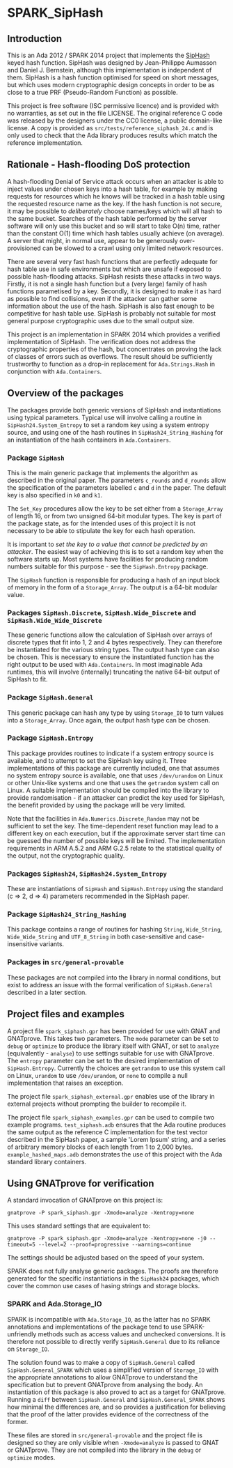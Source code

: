 # SPARK_SipHash

## Introduction

This is an Ada 2012 / SPARK 2014 project that implements the
[SipHash](https://131002.net/siphash/) keyed hash function. SipHash was
designed by Jean-Philippe Aumasson and Daniel J. Bernstein, although
this implementation is independent of them. SipHash is a hash function
optimised for speed on short messages, but which uses modern
cryptographic design concepts in order to be as close to a true PRF
(Pseudo-Random Function) as possible.

This project is free software (ISC permissive licence) and is provided
with no warranties, as set out in the file LICENSE. The original
reference C code was released by the designers under the CC0 license, a
public domain-like license. A copy is provided as
`src/tests/reference_siphash_24.c` and is only used to check that the
Ada library produces results which match the reference implementation.

## Rationale - Hash-flooding DoS protection

A hash-flooding Denial of Service attack occurs when an attacker is
able to inject values under chosen keys into a hash table, for example
by making requests for resources which he knows will be tracked in a
hash table using the requested resource name as the key. If the hash
function is not secure, it may be possible to *deliberately* choose
names/keys which will all hash to the same bucket. Searches of the hash
table performed by the server software will only use this bucket and so
will start to take O(n) time, rather than the constant O(1) time which
hash tables usually achieve (on average). A server that might, in normal
use, appear to be generously over-provisioned can be slowed to a crawl
using only limited network resources.

There are several very fast hash functions that are perfectly adequate
for hash table use in safe environments but which are unsafe if exposed
to possible hash-flooding attacks. SipHash resists these attacks in two
ways. Firstly, it is not a single hash function but a (very large)
family of hash functions parametised by a key. Secondly, it is designed
to make it as hard as possible to find collisions, even if the attacker
can gather some information about the use of the hash. SipHash is also
fast enough to be competitive for hash table use. SipHash is probably
not suitable for most general purpose cryptographic uses due to the
small output size.

This project is an implementation in SPARK 2014 which provides a
verified implementation of SipHash. The verification does not address
the cryptographic properties of the hash, but concentrates on proving
the lack of classes of errors such as overflows. The result should be
sufficiently trustworthy to function as a drop-in replacement for
`Ada.Strings.Hash` in conjunction with `Ada.Containers`.

## Overview of the packages

The packages provide both generic versions of SipHash and
instantiations using typical parameters. Typical use will involve
calling a routine in `SipHash24.System_Entropy` to set a random key
using a system entropy source, and using one of the hash routines in
`SipHash24_String_Hashing` for an instantiation of the hash containers
in `Ada.Containers`.

### Package `SipHash`

This is the main generic package that implements the algorithm as
described in the original paper. The parameters `c_rounds` and
`d_rounds` allow the specification of the parameters labelled `c` and
`d` in the paper. The default key is also specified in `k0` and `k1`.

The `Set_Key` procedures allow the key to be set either from a
`Storage_Array` of length 16, or from two unsigned 64-bit modular types.
The key is part of the package state, as for the intended uses of this
project it is not necessary to be able to stipulate the key for each
hash operation.

It is important to *set the key to a value that cannot be predicted by
an attacker*. The easiest way of achieving this is to set a random key
when the software starts up. Most systems have facilities for producing
random numbers suitable for this purpose - see the `SipHash.Entropy`
package.

The `SipHash` function is responsible for producing a hash of an input
block of memory in the form of a `Storage_Array`. The output is a
64-bit modular value.

### Packages `SipHash.Discrete`, `SipHash.Wide_Discrete` and `SipHash.Wide_Wide_Discrete`

These generic functions allow the calculation of SipHash over arrays of
discrete types that fit into 1, 2 and 4 bytes respectively. They can
therefore be instantiated for the various string types. The output hash
type can also be chosen. This is necessary to ensure the instantiated
function has the right output to be used with `Ada.Containers`. In most
imaginable Ada runtimes, this will involve (internally) truncating the
native 64-bit output of SipHash to fit.

### Package `SipHash.General`

This generic package can hash any type by using `Storage_IO` to turn
values into a `Storage_Array`. Once again, the output hash type can be
chosen.

### Package `SipHash.Entropy`

This package provides routines to indicate if a system entropy source is
available, and to attempt to set the SipHash key using it. Three
implementations of this package are currently included, one that assumes no
system entropy source is available, one that uses `/dev/urandom` on Linux or
other Unix-like systems and one that uses the `getrandom` system call on
Linux. A suitable implementation should be compiled into the library to
provide randomisation - if an attacker can predict the key used for SipHash,
the benefit provided by using the package will be very limited.

Note that the facilities in `Ada.Numerics.Discrete_Random` may not be
sufficient to set the key. The time-dependent reset function may lead
to a different key on each execution, but if the approximate server
start time can be guessed the number of possible keys will be limited.
The implementation requirements in ARM A.5.2 and ARM G.2.5 relate to
the statistical quality of the output, not the cryptographic quality.

### Packages `SipHash24`, `SipHash24.System_Entropy`

These are instantiations of `SipHash` and `SipHash.Entropy` using the
standard (c => 2, d => 4) parameters recommended in the SipHash paper.

### Package `SipHash24_String_Hashing`

This package contains a range of routines for hashing `String`,
`Wide_String`, `Wide_Wide_String` and `UTF_8_String` in both
case-sensitive and case-insensitive variants.

### Packages in `src/general-provable`

These packages are not compiled into the library in normal conditions,
but exist to address an issue with the formal verification of
`SipHash.General` described in a later section.

## Project files and examples

A project file `spark_siphash.gpr` has been provided for use with GNAT and
GNATprove. This takes two parameters. The `mode` parameter can be set to
`debug` or `optimize` to produce the library itself with GNAT, or set to
`analyze` (equivalently - `analyse`) to use settings suitable for use with
GNATprove. The `entropy` parameter can be set to the desired implementation of
`SipHash.Entropy`. Currently the choices are `getrandom` to use this system
call on Linux, `urandom` to use `/dev/urandom`, or `none` to compile a null
implementation that raises an exception.

The project file `spark_siphash_external.gpr` enables use of the
library in external projects without prompting the builder to recompile
it.

The project file `spark_siphash_examples.gpr` can be used to compile
two example programs. `test_siphash.adb` ensures that the Ada routine
produces the same output as the reference C implementation for the test
vector described in the SipHash paper, a sample 'Lorem Ipsum' string,
and a series of arbitrary memory blocks of each length from 1 to 2,000
bytes. `example_hashed_maps.adb` demonstrates the use of this project
with the Ada standard library containers.

## Using GNATprove for verification

A standard invocation of GNATprove on this project is:

    gnatprove -P spark_siphash.gpr -Xmode=analyze -Xentropy=none

This uses standard settings that are equivalent to:

    gnatprove -P spark_siphash.gpr -Xmode=analyze -Xentropy=none -j0 --timeout=5 --level=2 --proof=progressive --warnings=continue

The settings should be adjusted based on the speed of your system.

SPARK does not fully analyse generic packages. The proofs are therefore
generated for the specific instantiations in the `SipHash24` packages,
which cover the common use cases of hasing strings and storage blocks.

### SPARK and Ada.Storage_IO

SPARK is incompatible with `Ada.Storage_IO`, as the latter has no SPARK
annotations and implementations of the package tend to use
SPARK-unfriendly methods such as access values and unchecked
conversions. It is therefore not possible to directly verify
`SipHash.General` due to its reliance on `Storage_IO`.

The solution found was to make a copy of `SipHash.General` called
`SipHash.General_SPARK` which uses a simplified version of `Storage_IO`
with the appropriate annotations to allow GNATprove to understand the
specification but to prevent GNATprove from analysing the body. An
instantiation of this package is also proved to act as a target for
GNATprove. Running a `diff` between `SipHash.General` and
`SipHash.General_SPARK` shows how minimal the differences are, and so
provides a justification for believing that the proof of the latter
provides evidence of the correctness of the former.

These files are stored in `src/general-provable` and the project file
is designed so they are only visible when `-Xmode=analyze` is passed to
GNAT or GNATprove. They are not compiled into the library in the `debug`
or `optimize` modes.
